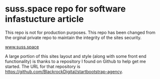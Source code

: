 # suss.space repo for software infastucture article
This repo is not for production purposes. This repo has been changed from the orginal private repo to maintain the integrity of the sites security. 

www.suss.space

A large portion of this sites layout and style (along with some front end functionality) is thanks to a repository I found on Github to help get me started. The URL for that repository is https://github.com/BlackrockDigital/startbootstrap-agency.
